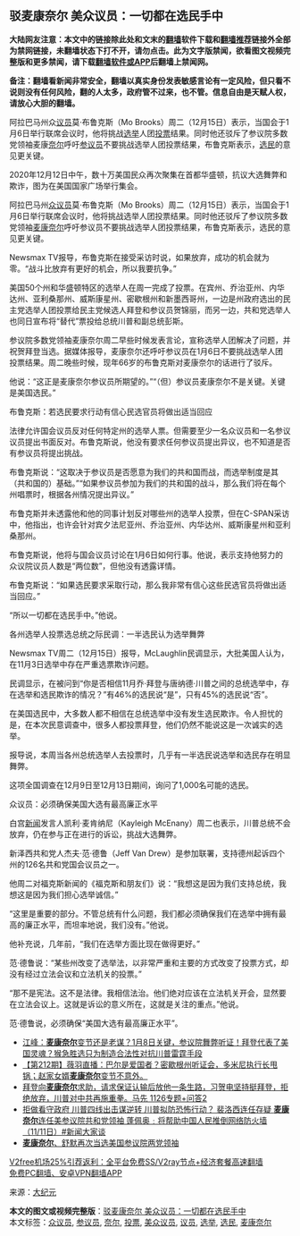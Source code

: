  <h2>驳麦康奈尔 美众议员：一切都在选民手中</h2> <p class="notice"><b>大陆网友注意：本文中的链接除此处和文末的<a href="https://github.com/bannedbook/fanqiang" >翻墙</a>软件下载和<a href="https://github.com/killgcd/justmysocks/blob/master/README.md">翻墙推荐</a>链接外全部为禁网链接，未翻墙状态下打不开，请勿点击。此为文字版禁闻，欲看图文视频完整版和更多禁闻，请下载<a href="https://github.com/bannedbook/fanqiang">翻墙软件或APP</a>后翻墙上禁闻网。</p><p>备注：翻墙看新闻非常安全，翻墙以真实身份发表敏感言论有一定风险，但只看不说则没有任何风险，翻的人太多，政府管不过来，也不管。信息自由是天赋人权，请放心大胆的翻墙。</b></p>  <div class="entry"> <p id="summary">阿拉巴马州众<a href="https://www.bannedbook.org/bnews/tag/%e8%ae%ae%e5%91%98/" class="st_tag internal_tag" rel="tag" title="标签 议员 下的日志">议员</a>莫·布鲁克斯（Mo Brooks）周二（12月15日）表示，当国会于1月6日举行联席会议时，他将挑战<a href="https://www.bannedbook.org/bnews/tag/%e9%80%89%e4%b8%be/" class="st_tag internal_tag" rel="tag" title="标签 选举 下的日志">选举</a>人团<a href="https://www.bannedbook.org/bnews/tag/%E6%8A%95%E7%A5%A8/" class="st_tag internal_tag" rel="tag" title="标签 投票 下的日志">投票</a>结果。同时他还驳斥了参议院多数党领袖麦康<a href="https://www.bannedbook.org/bnews/tag/%E5%A5%88%E5%B0%94/" class="st_tag internal_tag" rel="tag" title="标签 奈尔 下的日志">奈尔</a>呼吁<a href="https://www.bannedbook.org/bnews/tag/%e5%8f%82%e8%ae%ae%e5%91%98/" class="st_tag internal_tag" rel="tag" title="标签 参议员 下的日志">参议员</a>不要挑战选举人团投票结果，布鲁克斯表示，<a href="https://www.bannedbook.org/bnews/tag/%E9%80%89%E6%B0%91/" class="st_tag internal_tag" rel="tag" title="标签 选民 下的日志">选民</a>的意见更关键。</p> <p id="conimg">2020年12月12日中午，数十万美国民众再次聚集在首都华盛顿，抗议大选舞弊和欺诈，图为在美国国家广场举行集会。</p> <p>阿拉巴马州<a href="https://www.bannedbook.org/bnews/tag/%E4%BC%97%E8%AE%AE%E5%91%98/" class="st_tag internal_tag" rel="tag" title="标签 众议员 下的日志">众议员</a>莫·布鲁克斯（Mo Brooks）周二（12月15日）表示，当国会于1月6日举行联席会议时，他将挑战选举人团投票结果。同时他还驳斥了参议院多数党领袖<a href="https://www.bannedbook.org/bnews/tag/%E9%BA%A6%E5%BA%B7%E5%A5%88%E5%B0%94/" class="st_tag internal_tag" rel="tag" title="标签 麦康奈尔 下的日志">麦康奈尔</a>呼吁参议员不要挑战选举人团投票结果，布鲁克斯表示，选民的意见更关键。</p> <p>Newsmax TV报导，布鲁克斯在接受采访时说，如果放弃，成功的机会就为零。“战斗比放弃有更好的机会，所以我要抗争。”</p> <p>美国50个州和华盛顿特区的选举人在周一完成了投票。在宾州、乔治亚州、内华达州、亚利桑那州、威斯康星州、密歇根州和新墨西哥州，一边是州政府选出的民主党选举人团投票给民主党候选人拜登和参议员贺锦丽，而另一边，共和党选举人也同日宣布将“替代”票投给总统川普和副总统彭斯。</p> <p>参议院多数党领袖麦康奈尔周二早些时候发表言论，宣称选举人团解决了问题，并祝贺拜登当选。据媒体报导，麦康奈尔还呼吁参议员在1月6日不要挑战选举人团投票结果。周二晚些时候，现年66岁的布鲁克斯对麦康奈尔的话进行了驳斥。</p> <p>他说：“这正是麦康奈尔参议员所期望的。”“（但）参议员麦康奈尔不是关键。关键是美国选民。”</p>  <p>布鲁克斯：若选民要求行动有信心民选官员将做出适当回应</p> <p>法律允许国会议员反对任何特定州的选举人票。但需要至少一名众议员和一名参议议员提出书面反对。布鲁克斯说，他没有要求任何参议员提出异议，也不知道是否有参议员将提出挑战。</p> <p>布鲁克斯说：“这取决于参议员是否愿意为我们的共和国而战，而选举制度是其（共和国的）基础。”“如果参议员参加为我们的共和国的战斗，那么我们将在每个州唱票时，根据各州情况提出异议。”</p> <p>布鲁克斯并未透露他和他的同事计划反对哪些州的选举人投票，但在C-SPAN采访中，他指出，也许会针对宾夕法尼亚州、乔治亚州、内华达州、威斯康星州和亚利桑那州。</p> <p>布鲁克斯说，他将与国会议员讨论在1月6日如何行事。他说，表示支持他努力的众议院议员人数是“两位数”，但他没有透露详情。</p> <p>布鲁克斯说：“如果选民要求采取行动，那么我非常有信心这些民选官员将做出适当回应。”</p> <p>“所以一切都在选民手中。”他说。</p>  <p>各州选举人投票选总统之际民调：一半选民认为选举舞弊</p> <p>Newsmax TV周二（12月15日）报导，McLaughlin民调显示，大批美国人认为，在11月3日选举中存在严重选票欺诈问题。</p> <p>民调显示，在被问到“你是否相信11月乔·拜登与唐纳德·川普之间的总统选举中，存在选举和选民欺诈的情况？”有46%的选民说“是”，只有45%的选民说“否”。</p> <p>在美国选民中，大多数人都不相信在总统选举中没有发生选民欺诈。令人担忧的是，在本次民意调查中，很多人都投票拜登，他们仍然不能说这是一次诚实的选举。</p> <p>报导说，本周当各州总统选举人去投票时，几乎有一半选民说选举和选民存在明显舞弊。</p> <p>这项全国调查在12月9日至12月13日期间，询问了1,000名可能的选民。</p> <p>众议员：必须确保美国大选有最高廉正水平</p>  <p>白宫<span class='wp_keywordlink_affiliate'><a href="https://www.bannedbook.org/" title="新闻">新闻</a></span>发言人凯利·麦肯纳尼（Kayleigh McEnany）周二也表示，川普总统不会放弃，仍在参与正在进行的诉讼，挑战大选舞弊。</p> <p>新泽西共和党人杰夫·范·德鲁（Jeff Van Drew）是参加联署，支持德州起诉四个州的126名共和党国会议员之一。</p> <p>他周二对福克斯新闻的《福克斯和朋友们》说：“我想这是因为我们支持总统，我想这是因为我们担心选举诚信。”</p> <p>“这里是重要的部分。不管总统有什么问题，我们都必须确保我们在选举中拥有最高的廉正水平，而坦率地说，我们没有。”他说。</p> <p>他补充说，几年前，“我们在选举方面比现在做得更好。”</p> <p>范·德鲁说：“某些州改变了选举法，以非常严重和主要的方式改变了投票方式，却没有经过立法会议和立法机关的投票。”</p> <p>“那不是宪法。这不是法律。我相信法治。他们绝对应该在立法机关开会，显然要在立法会议上。这就是诉讼的意义所在，这就是关注的重点。”他说。</p>  <p>范·德鲁说，必须确保“美国大选有最高廉正水平”。</p> <ul class='op-related-articles' title='相关阅读'> <li><a href='https://www.bannedbook.org/bnews/cbnews/20201216/1449001.html' target='_blank'>江峰：<b>麦康奈尔</b>变节还是老谋？1月8日关键，参议院舞弊听证！拜登代表了美国灵魂？猴急胜选只为制造合法性对抗川普雷霆手段</a></li> <li><a href='https://www.bannedbook.org/bnews/cbnews/20201216/1448781.html' target='_blank'>【第212期】薇羽直播：巴尔是爱国者？密歇根州听证会，多米尼执行长甩锅；赵家女婿<b>麦康奈尔</b>变节不意外。</a></li> <li><a href='https://www.bannedbook.org/bnews/bannedvideo/20201126/1439465.html' target='_blank'>拜登向<b>麦康奈尔</b>求助，请求保证认输后放他一条生路，习贺电坚持挺拜登，拒绝放弃，川普对中共再施重拳。马先 1126专题+问答2</a></li> <li><a href='https://www.bannedbook.org/bnews/bannedvideo/20201111/1429551.html' target='_blank'>拒做看守政府 川普四线出击谋逆转   川普拟防恐怖行动？ 裴洛西连任存疑    <b>麦康奈尔</b>连任美参议院共和党领袖     蓬佩奥﹕将帮助中国人民推倒网络防火墙      （11/11日）#新闻大家谈</a></li> <li><a href='https://www.bannedbook.org/bnews/baitai/20201111/1429243.html' target='_blank'><b>麦康奈尔</b>、舒默再次当选美国参议院两党领袖</a></li> </ul> <p class="texttj"> <a href="https://github.com/bannedbook/fanqiang/wiki/V2ray%E6%9C%BA%E5%9C%BA" target="_blank">V2free机场25%引荐返利：全平台免费SS/V2ray节点+经济套餐高速翻墙</a><br/> <a href="https://github.com/bannedbook/fanqiang/wiki/%E7%A6%81%E9%97%BB%E7%BD%91%E5%AE%89%E5%8D%93%E7%BF%BB%E5%A2%99%E6%96%B0%E9%97%BBAPP" target="_blank">免费PC翻墙、安卓VPN翻墙APP</a></p><p> 来源：<span class='wp_keywordlink_affiliate'><a href="http://www.epochtimes.com/" title="大纪元" target="_blank">大纪元</a></span> </p><a name='sharetosocial'></a>       <div><b>本文的图文或视频完整版</b>：<a href='https://www.bannedbook.org/bnews/topimagenews/20201216/1449014.html'>驳麦康奈尔 美众议员：一切都在选民手中</a></div>  </div><!--END ENTRY--> <div class="postfooter"> <div>本文标签：<a href="https://www.bannedbook.org/bnews/tag/%E4%BC%97%E8%AE%AE%E5%91%98/" rel="tag">众议员</a>, <a href="https://www.bannedbook.org/bnews/tag/%e5%8f%82%e8%ae%ae%e5%91%98/" rel="tag">参议员</a>, <a href="https://www.bannedbook.org/bnews/tag/%E5%A5%88%E5%B0%94/" rel="tag">奈尔</a>, <a href="https://www.bannedbook.org/bnews/tag/%E6%8A%95%E7%A5%A8/" rel="tag">投票</a>, <a href="https://www.bannedbook.org/bnews/tag/%E7%BE%8E%E4%BC%97%E8%AE%AE%E5%91%98/" rel="tag">美众议员</a>, <a href="https://www.bannedbook.org/bnews/tag/%e8%ae%ae%e5%91%98/" rel="tag">议员</a>, <a href="https://www.bannedbook.org/bnews/tag/%e9%80%89%e4%b8%be/" rel="tag">选举</a>, <a href="https://www.bannedbook.org/bnews/tag/%E9%80%89%E6%B0%91/" rel="tag">选民</a>, <a href="https://www.bannedbook.org/bnews/tag/%E9%BA%A6%E5%BA%B7%E5%A5%88%E5%B0%94/" rel="tag">麦康奈尔</a></div>  </div><!--END POSTFOOTER--> 